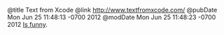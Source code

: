 @title Text from Xcode
@link http://www.textfromxcode.com/
@pubDate Mon Jun 25 11:48:13 -0700 2012
@modDate Mon Jun 25 11:48:23 -0700 2012
<a href="http://www.textfromxcode.com/">Is funny</a>.
